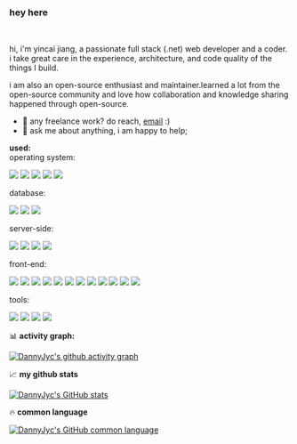 ### hey here 

<br />

hi, i'm yincai jiang, a passionate full stack (.net) web developer and a coder. i take great care in the experience, architecture, and code quality of the things I build.

i am also an open-source enthusiast and maintainer.learned a lot from the open-source community and love how collaboration and knowledge sharing happened through open-source.

  
- 💼 any freelance work? do reach, [email](mailto:abhishek.naidu@cred.club) :)
- 💬 ask me about anything, i am happy to help;

**used:**  
operating system:

![](https://img.shields.io/badge/-windows-0078D6?logo=windows&logoColor=white&style=for-the-badge)
![](https://img.shields.io/badge/-linux-FCC624?logo=linux&logoColor=black&style=for-the-badge)
![](https://img.shields.io/badge/-Ubuntu-E95420?logo=Ubuntu&logoColor=white&style=for-the-badge)
![](https://img.shields.io/badge/-centos-262577?logo=centos&logoColor=white&style=for-the-badge)
![](https://img.shields.io/badge/-redhat-EE0000?logo=redhat&logoColor=white&style=for-the-badge)

database:

![](https://img.shields.io/badge/-SQL--server-CC2927?logo=microsoftsqlserver&logoColor=white&style=for-the-badge)
![](https://img.shields.io/badge/-mysql-4479A1?logo=mysql&logoColor=black&style=for-the-badge)
![](https://img.shields.io/badge/-oracle-F80000?logo=oracle&logoColor=white&style=for-the-badge)

server-side:

![](https://img.shields.io/badge/-ASP.NET-512BD4?logo=.NET&logoColor=white&style=for-the-badge)
![](https://img.shields.io/badge/-Redis-DC382D?logo=Redis&logoColor=white&style=for-the-badge)
![](https://img.shields.io/badge/-RabbitMQ-FF6600?logo=RabbitMQ&logoColor=white&style=for-the-badge)
![](https://img.shields.io/badge/-Swagger-85EA2D?logo=Swagger&logoColor=black&style=for-the-badge)

front-end:

![](https://img.shields.io/badge/-HTML5-E34F26?logo=HTML5&logoColor=white&style=for-the-badge)
![](https://img.shields.io/badge/-CSS3-1572B6?logo=CSS3&logoColor=white&style=for-the-badge)
![](https://img.shields.io/badge/-JAVASCRIPT-F7DF1E?logo=JAVASCRIPT&logoColor=black&style=for-the-badge)
![](https://img.shields.io/badge/-TYPESCRIPT-3178C6?logo=TYPESCRIPT&logoColor=white&style=for-the-badge)
![](https://img.shields.io/badge/-Nodejs-339933?logo=Node.js&logoColor=white&style=for-the-badge)
![](https://img.shields.io/badge/-Echarts-AA344D?logo=ApacheECharts&logoColor=white&style=for-the-badge)
![](https://img.shields.io/badge/-Chart-FF6384?logo=Chart.js&logoColor=white&style=for-the-badge)
![](https://img.shields.io/badge/-Npm-CB3837?logo=npm&logoColor=white&style=for-the-badge)
![](https://img.shields.io/badge/-Axios-5A29E4?logo=Axios&logoColor=white&style=for-the-badge)
![](https://img.shields.io/badge/-Vite-646CFF?logo=Vite&logoColor=white&style=for-the-badge)
![](https://img.shields.io/badge/-Vue-4FC08D?logo=Vue.js&logoColor=white&style=for-the-badge)
![](https://img.shields.io/badge/-React-61DAFB?logo=React&logoColor=black&style=for-the-badge)

tools:

![](https://img.shields.io/badge/-visual--studio-5C2D91?logo=visualstudio&logoColor=white&style=for-the-badge)
![](https://img.shields.io/badge/-visual--studio--code-007ACC?logo=visualstudiocode&logoColor=white&style=for-the-badge)
![](https://img.shields.io/badge/-postman-FF6C37?logo=postman&logoColor=white&style=for-the-badge)
![](https://img.shields.io/badge/-Windows--Terminal-4D4D4D?logo=WindowsTerminal&logoColor=white&style=for-the-badge)

:bar_chart: **activity graph:**

[![DannyJyc's github activity graph](https://activity-graph.herokuapp.com/graph?username=DannyJyc&theme=dracula)](https://github.com/ashutosh00710/github-readme-activity-graph)


:chart_with_upwards_trend: **my github stats**

[![DannyJyc's GitHub stats](https://github-readme-stats.vercel.app/api?username=DannyJyc&show_icons=true&count_private=true&theme=gruvbox&hide_border=true&include_all_commits=true&show_owner=true)](https://github.com/anuraghazra/github-readme-stats)


:fire: **common language**

[![DannyJyc's GitHub common language](https://github-readme-stats.vercel.app/api/top-langs/?username=DannyJyc&hide=javascript,css&layout=compact&theme=gruvbox&hide_border=true&include_all_commits=true)](https://github.com/anuraghazra/github-readme-stats)



